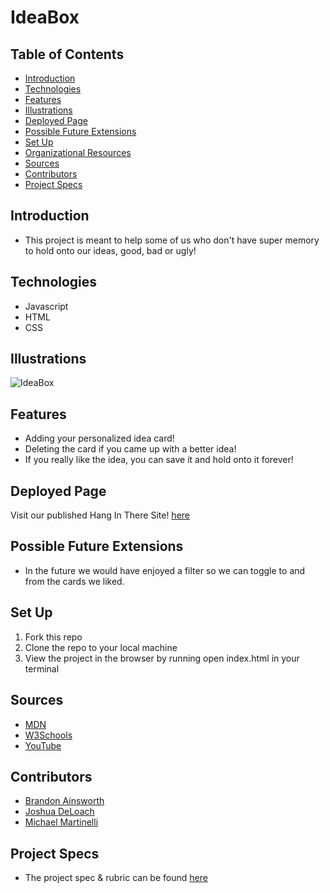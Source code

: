 # IdeaBox


## Table of Contents
  - [Introduction](#introduction)
  - [Technologies](#technologies)
  - [Features](#features)
  - [Illustrations](#illustrations)
  - [Deployed Page](#deployed-page)
  - [Possible Future Extensions](#possible-future-extensions)
  - [Set Up](#set-up)
  - [Organizational Resources](#organizational-resources)
  - [Sources](#sources)
  - [Contributors](#contributors)
  - [Project Specs](#project-specs)

## Introduction
  - This project is meant to help some of us who don't have super memory to hold onto our ideas, good, bad or ugly!

## Technologies
  - Javascript
  - HTML
  - CSS

## Illustrations
  ![IdeaBox](https://frontend.turing.edu/projects/module-1/assets/ideabox-group/desktop.jpg)

## Features
   - Adding your personalized idea card!
   - Deleting the card if you came up with a better idea!
   - If you really like the idea, you can save it and hold onto it forever!



## Deployed Page

Visit our published Hang In There Site! [here](https://jdeloach03.github.io/ideaBox-Josh-Brandon-Michael/)

## Possible Future Extensions
  - In the future we would have enjoyed a filter so we can toggle to and from the cards we liked.

## Set Up

1. Fork this repo  
2. Clone the repo to your local machine
3. View the project in the browser by running open index.html in your terminal



## Sources
  - [MDN](http://developer.mozilla.org/en-US/)
  - [W3Schools](https://www.w3schools.com/)
  - [YouTube](https://www.youtube.com/)

## Contributors
  - [Brandon Ainsworth](https://github.com/BrandonAinsworth)
  - [Joshua DeLoach](https://github.com/JDeLoach03)
  - [Michael Martinelli](https://github.com/mmartinelli22)



## Project Specs
  - The project spec & rubric can be found [here](https://frontend.turing.edu/projects/module-1/ideabox-group-v2.html)
